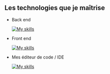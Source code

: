 ##  Les technologies que je maîtrise



- Back end

    [![My skills](https://skillicons.dev/icons?i=nodejs,php,mysql,mongodb,python,symfony,express,docker)](#)
- Front end

    [![My skills](https://skillicons.dev/icons?i=html,css,sass,tailwind,react,styledcomponents,js)](#)
- Mes éditeur de code / IDE

    [![My skills](https://skillicons.dev/icons?i=atom,vscode,idea,neovim)](#)
